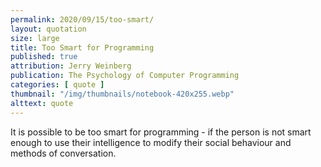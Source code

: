 ```yaml
---
permalink: 2020/09/15/too-smart/
layout: quotation
size: large
title: Too Smart for Programming
published: true
attribution: Jerry Weinberg
publication: The Psychology of Computer Programming
categories: [ quote ]
thumbnail: "/img/thumbnails/notebook-420x255.webp"
alttext: quote
---
```


It is possible to be too smart for programming - if the person 
is not smart enough to use their intelligence to modify their 
social behaviour and methods of conversation.